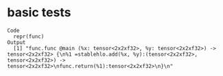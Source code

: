 # basic tests

    Code
      repr(func)
    Output
      [1] "func.func @main (%x: tensor<2x2xf32>, %y: tensor<2x2xf32>) -> tensor<2x2xf32> {\n%1 =stablehlo.add(%x, %y):(tensor<2x2xf32>, tensor<2x2xf32>) -> tensor<2x2xf32>\nfunc.return(%1):tensor<2x2xf32>\n}\n"

